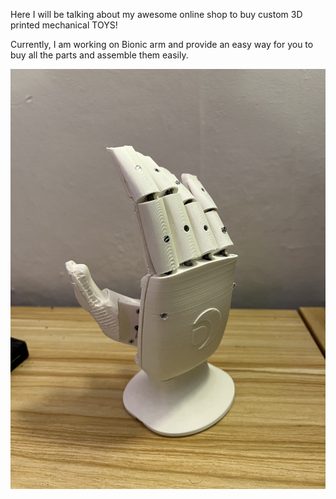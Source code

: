 Here I will be talking about my awesome online shop to buy custom 3D printed mechanical TOYS! 

Currently, I am working on Bionic arm and provide an easy way for you to buy all the parts and assemble them easily.

<!-- Click here for more information: [Phantomtronix Store](https://phantomtronix.myshopify.com) -->

![Alt text](/assets/img/phantomArm.jpg)

